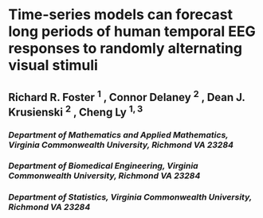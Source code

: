 # Time-series models can forecast long periods of human temporal EEG responses to randomly alternating visual stimuli <br />

## Richard R. Foster $^1$ , Connor Delaney $^2$ , Dean J. Krusienski $^2$ , Cheng Ly $^{1,3}$ <br />
### _Department of Mathematics and Applied Mathematics, Virginia Commonwealth University, Richmond VA 23284_ <br />
### _Department of Biomedical Engineering, Virginia Commonwealth University, Richmond VA 23284 <br />_
### _Department of Statistics, Virginia Commonwealth University, Richmond VA 23284 <br />_

